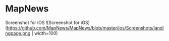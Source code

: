 # MapNews

Screenshot for iOS
![Screenshot for iOS](https://github.com/MapNews/MapNews/blob/master/ios/Screenshots/landingpage.png | width=100)
